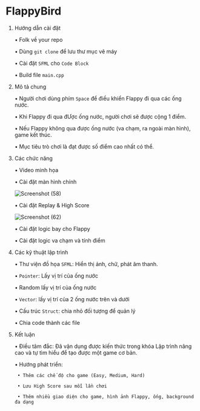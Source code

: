 # FlappyBird
1. Hướng dẫn cài đặt

    • Folk về your repo
    
    • Dùng `git clone` để lưu thư mục vê máy
    
    • Cài đặt `SFML` cho `Code Block`
    
    • Build file `main.cpp`
    
2. Mô tả chung

    • Người chơi dùng phím `Space` để điều khiển Flappy đi qua các ống nước.
    
    • Khi Flappy đi qua đƯợc ống nước, người chơi sẽ được cộng 1 điểm.
    
    • Nếu Flappy không qua được ống nước (va chạm, ra ngoài màn hình), game kết thúc.
    
    • Mục tiêu trò chơi là đạt được số điểm cao nhất có thể.
    
3. Các chức năng

    • Video minh họa

    • Cài đặt màn hình chính 
    
    ![Screenshot (58)](https://user-images.githubusercontent.com/100185903/169987539-d6e578c4-ee2d-4f63-b308-60660e2f66df.png)
    
    • Cài đặt Replay & High Score
    
    ![Screenshot (62)](https://user-images.githubusercontent.com/100185903/169987870-fc4d5f03-db8c-4364-8b8f-e4696cf155ae.png)
    
    • Cài đặt logic bay cho Flappy
    
    • Cài đặt logic va chạm và tính điểm
    
4. Các kỹ thuật lập trình

    • Thư viện đồ họa `SFML`: Hiển thị ảnh, chữ, phát âm thanh.
    
    • `Pointer`: Lấy vị trí của ống nước
    
    • Random lấy vị trí của ống nước
    
    • `Vector`: lấy vị trí của 2 ống nước trên và dưới
    
    • Cấu trúc `Struct`: chia nhỏ đối tượng để quản lý
    
    • Chia code thành các file
    
5. Kết luận
    
    • Điều tâm đắc: Đã vận dụng được kiến thức trong khóa Lập trình nâng cao và tự tìm hiểu để tạo được một game cơ bản.
    
    • Hướng phát triển:
    
        • Thêm các chế độ cho game (Easy, Medium, Hard)
        
        • Lưu High Score sau mỗi lần chơi
        
        • Thêm nhiều giao diện cho game, hình ảnh Flappy, ống, background đa dạng
        

